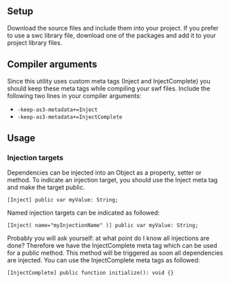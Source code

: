 ## Setup

Download the source files and include them into your project. If you prefer to use a swc library file, download one of the packages and add it to your project library files.

## Compiler arguments

Since this utility uses custom meta tags (Inject and InjectComplete) you should keep these meta tags while compiling your swf files. Include the following two lines in your compiler arguments:

* `-keep-as3-metadata+=Inject`
* `-keep-as3-metadata+=InjectComplete`

## Usage

### Injection targets

Dependencies can be injected into an Object as a property, setter or method. To indicate an injection target, you should use the Inject meta tag and make the target public.

`[Inject]
public var myValue: String;`

Named injection targets can be indicated as followed:

`[Inject( name="myInjectionName" )]
public var myValue: String;`

Probably you will ask yourself: at what point do I know all injections are done? Therefore we have the InjectComplete meta tag which can be used for a public method. This method will be triggered as soon all dependencies are injected. You can use the InjectComplete meta tags as followed:

`[InjectComplete]
public function initialize(): void {}`
